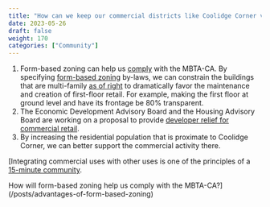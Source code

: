 ```yaml
---
title: "How can we keep our commercial districts like Coolidge Corner viable and still be compliant with the MBTA-CA?"
date: 2023-05-26
draft: false
weight: 170
categories: ["Community"]
---
```

1. Form-based zoning can help us [comply](/posts/advantages-of-form-based-zoning) with the MBTA-CA. By specifying [form-based zoning](/posts/form-based-zoning-categories) by-laws, we can constrain the buildings that are multi-family [as of right](/posts/permitting-by-right) to dramatically favor the maintenance and creation of first-floor retail. For example, making the first floor at ground level and have its frontage be 80% transparent.
2. The Economic Development Advisory Board and the Housing Advisory Board are working on a proposal to provide [developer relief for commercial retail](/posts/harvard-study/developer-relief-for-commercial-retail).
3. By increasing the residential population that is proximate to Coolidge Corner, we can better support the commercial activity there.

[Integrating commercial uses with other uses is one of the principles of a [15-minute community](/posts/15-minute-communities).

How will form-based zoning help us comply with the MBTA-CA?](/posts/advantages-of-form-based-zoning)

